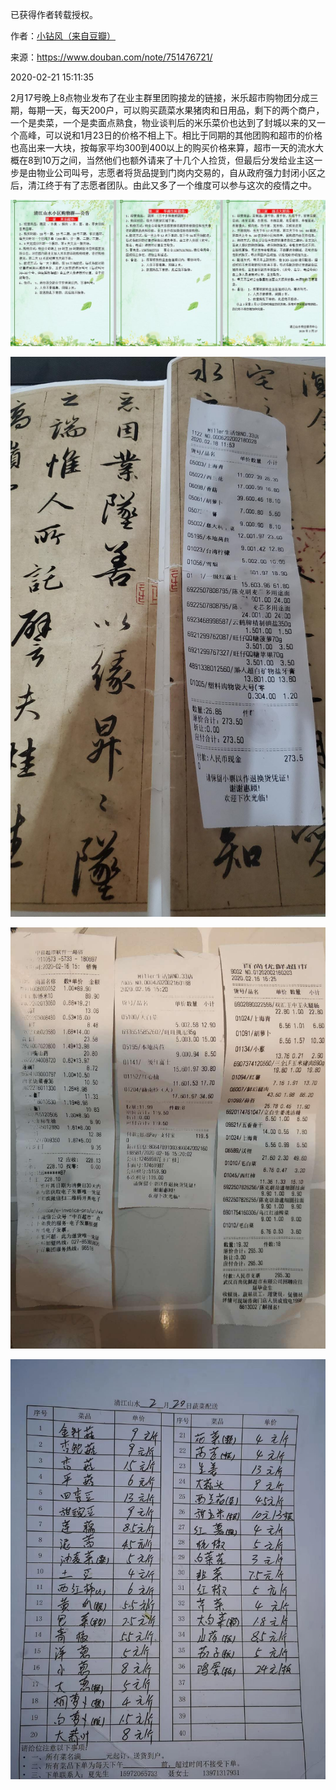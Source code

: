 已获得作者转载授权。


作者：[小钻风（来自豆瓣）](https://www.douban.com/people/58982367/)


来源：https://www.douban.com/note/751476721/


2020-02-21 15:11:35


2月17号晚上8点物业发布了在业主群里团购接龙的链接，米乐超市购物团分成三期，每期一天，每天200户，可以购买蔬菜水果猪肉和日用品，剩下的两个商户，一个是卖菜，一个是卖面点熟食，物业谈判后的米乐菜价也达到了封城以来的又一个高峰，可以说和1月23日的价格不相上下。相比于同期的其他团购和超市的价格也高出来一大块，按每家平均300到400以上的购买价格来算，超市一天的流水大概在8到10万之间，当然他们也额外请来了十几个人捡货，但最后分发给业主这一步是由物业公司叫号，志愿者将货品提到门岗内交易的，自从政府强力封闭小区之后，清江终于有了志愿者团队。由此又多了一个维度可以参与这次的疫情之中。  

![](./pic/02-21-小钻风-day27,281.jpg)

![](./pic/02-21-小钻风-day27,282.jpg)

![](./pic/02-21-小钻风-day27,283.jpg)

![](./pic/02-21-小钻风-day27,284.jpg)